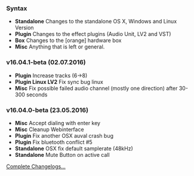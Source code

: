 ### Syntax

- **Standalone** Changes to the standalone OS X, Windows and Linux Version
- **Plugin** Changes to the effect plugins (Audio Unit, LV2 and VST)
- **Box** Changes to the [orange] hardware box
- **Misc** Anything that is left or general.

### v16.04.1-beta (02.07.2016)

- **Plugin** Increase tracks (6->8)
- **Plugin Linux LV2** Fix sync bug linux
- **Misc** Fix possible failed audio channel (mostly one direction) after 30-300 seconds


### v16.04.0-beta (23.05.2016)

- **Misc** Accept dialing with enter key
- **Misc** Cleanup Webinterface
- **Plugin** Fix another OSX auval crash bug
- **Plugin** Fix bluetooth conflict #5
- **Standalone** OSX fix default samplerate (48kHz)
- **Standalone** Mute Button on active call


[Complete Changelogs...](https://github.com/Studio-Link-v2/backend/blob/master/CHANGELOG-ARCHIVE.md)
